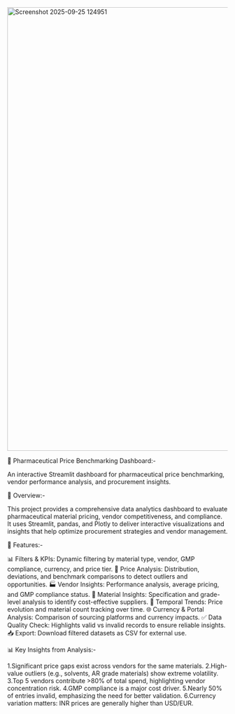 <img width="1684" height="1012" alt="Screenshot 2025-09-25 124951" src="https://github.com/user-attachments/assets/a81384e6-8294-445c-aa86-65fde2f3dbce" />

💊 Pharmaceutical Price Benchmarking Dashboard:-

An interactive Streamlit dashboard for pharmaceutical price benchmarking, vendor performance analysis, and procurement insights.

📌 Overview:-

This project provides a comprehensive data analytics dashboard to evaluate pharmaceutical material pricing, vendor competitiveness, and compliance.
It uses Streamlit, pandas, and Plotly to deliver interactive visualizations and insights that help optimize procurement strategies and vendor management.

🔑 Features:-

📊 Filters & KPIs: Dynamic filtering by material type, vendor, GMP compliance, currency, and price tier.
🎯 Price Analysis: Distribution, deviations, and benchmark comparisons to detect outliers and opportunities.
🏭 Vendor Insights: Performance analysis, average pricing, and GMP compliance status.
🔬 Material Insights: Specification and grade-level analysis to identify cost-effective suppliers.
📅 Temporal Trends: Price evolution and material count tracking over time.
🌐 Currency & Portal Analysis: Comparison of sourcing platforms and currency impacts.
✅ Data Quality Check: Highlights valid vs invalid records to ensure reliable insights.
📥 Export: Download filtered datasets as CSV for external use.

📊 Key Insights from Analysis:-

1.Significant price gaps exist across vendors for the same materials.
2.High-value outliers (e.g., solvents, AR grade materials) show extreme volatility.
3.Top 5 vendors contribute >80% of total spend, highlighting vendor concentration risk.
4.GMP compliance is a major cost driver.
5.Nearly 50% of entries invalid, emphasizing the need for better validation.
6.Currency variation matters: INR prices are generally higher than USD/EUR.
